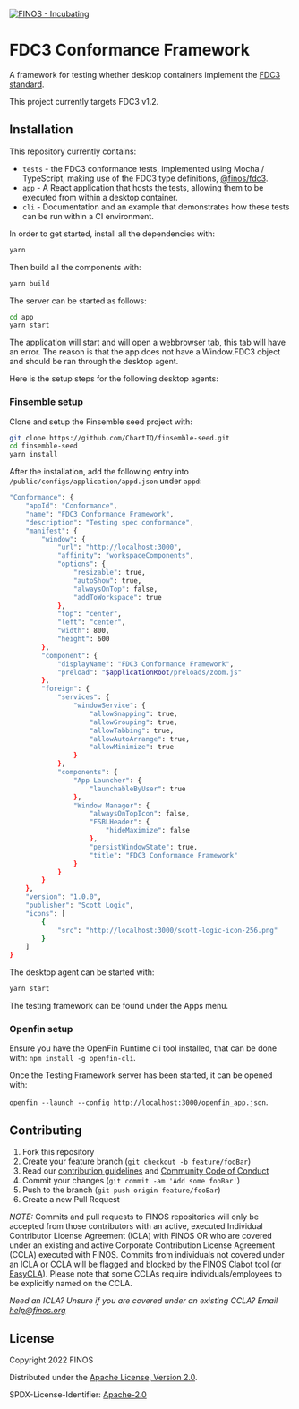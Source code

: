 [![FINOS - Incubating](https://cdn.jsdelivr.net/gh/finos/contrib-toolbox@master/images/badge-incubating.svg)](https://finosfoundation.atlassian.net/wiki/display/FINOS/Incubating)

# FDC3 Conformance Framework

A framework for testing whether desktop containers implement the [FDC3 standard](https://fdc3.finos.org/).

This project currently targets FDC3 v1.2.

## Installation

This repository currently contains:

 - `tests` - the FDC3 conformance tests, implemented using Mocha / TypeScript, making use of the FDC3 type definitions, [@finos/fdc3](https://www.npmjs.com/package/@finos/fdc3).
 - `app` - A React application that hosts the tests, allowing them to be executed from within a desktop container.
 - `cli` - Documentation and an example that demonstrates how these tests can be run within a CI environment.

In order to get started, install all the dependencies with:

```sh
yarn
```

Then build all the components with:

```sh
yarn build
```

The server can be started as follows:

```sh
cd app
yarn start
```

The application will start and will open a webbrowser tab, this tab will have an error. The reason is that the app does not have a Window.FDC3 object and should be ran through the desktop agent.

Here is the setup steps for the following desktop agents:


### Finsemble setup

Clone and setup the Finsemble seed project with:

```sh
git clone https://github.com/ChartIQ/finsemble-seed.git
cd finsemble-seed
yarn install
```

After the installation, add the following entry into `/public/configs/application/appd.json` under `appd`:

```sh
"Conformance": {
    "appId": "Conformance",
    "name": "FDC3 Conformance Framework",
    "description": "Testing spec conformance",
    "manifest": {
        "window": {
            "url": "http://localhost:3000",
            "affinity": "workspaceComponents",
            "options": {
                "resizable": true,
                "autoShow": true,
                "alwaysOnTop": false,
                "addToWorkspace": true
            },
            "top": "center",
            "left": "center",
            "width": 800,
            "height": 600
        },
        "component": {
            "displayName": "FDC3 Conformance Framework",
            "preload": "$applicationRoot/preloads/zoom.js"
        },
        "foreign": {
            "services": {
                "windowService": {
                    "allowSnapping": true,
                    "allowGrouping": true,
                    "allowTabbing": true,
                    "allowAutoArrange": true,
                    "allowMinimize": true
                }
            },
            "components": {
                "App Launcher": {
                    "launchableByUser": true
                },
                "Window Manager": {
                    "alwaysOnTopIcon": false,
                    "FSBLHeader": {
                        "hideMaximize": false
                    },
                    "persistWindowState": true,
                    "title": "FDC3 Conformance Framework"
                }
            }
        }
    },
    "version": "1.0.0",
    "publisher": "Scott Logic",
    "icons": [
        {
            "src": "http://localhost:3000/scott-logic-icon-256.png"
        }
    ]
}
```

The desktop agent can be started with:

```sh
yarn start
```

The testing framework can be found under the Apps menu.


### Openfin setup

Ensure you have the OpenFin Runtime cli tool installed, that can be done with: `npm install -g openfin-cli`.

Once the Testing Framework server has been started, it can be opened with:

`openfin --launch --config http://localhost:3000/openfin_app.json`.


## Contributing

1. Fork this repository
2. Create your feature branch (`git checkout -b feature/fooBar`)
3. Read our [contribution guidelines](CONTRIBUTING.md) and [Community Code of Conduct](https://www.finos.org/code-of-conduct)
4. Commit your changes (`git commit -am 'Add some fooBar'`)
5. Push to the branch (`git push origin feature/fooBar`)
6. Create a new Pull Request

_NOTE:_ Commits and pull requests to FINOS repositories will only be accepted from those contributors with an active, executed Individual Contributor License Agreement (ICLA) with FINOS OR who are covered under an existing and active Corporate Contribution License Agreement (CCLA) executed with FINOS. Commits from individuals not covered under an ICLA or CCLA will be flagged and blocked by the FINOS Clabot tool (or [EasyCLA](https://github.com/finos/community/blob/master/governance/Software-Projects/EasyCLA.md)). Please note that some CCLAs require individuals/employees to be explicitly named on the CCLA.

*Need an ICLA? Unsure if you are covered under an existing CCLA? Email [help@finos.org](mailto:help@finos.org)*


## License

Copyright 2022 FINOS 

Distributed under the [Apache License, Version 2.0](http://www.apache.org/licenses/LICENSE-2.0).

SPDX-License-Identifier: [Apache-2.0](https://spdx.org/licenses/Apache-2.0)

